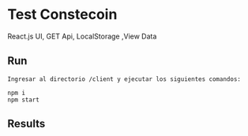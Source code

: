 # Test Constecoin

React.js UI, GET Api, LocalStorage ,View Data

## Run

```
Ingresar al directorio /client y ejecutar los siguientes comandos:

npm i
npm start

```

## Results



